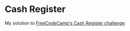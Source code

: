 # Cash Register

My solution to [FreeCodeCamp's Cash Register challenge](https://www.freecodecamp.org/learn/javascript-algorithms-and-data-structures/javascript-algorithms-and-data-structures-projects/cash-register)
